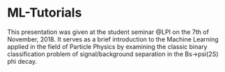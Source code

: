 # ML-Tutorials
This presentation was given at the student seminar @LPI on the 7th of November, 2018.
It serves as a brief introduction to the Machine Learning applied in the field of Particle Physics by examining the classic binary classification problem of signal/background separation in the Bs->psi(2S) phi decay.
